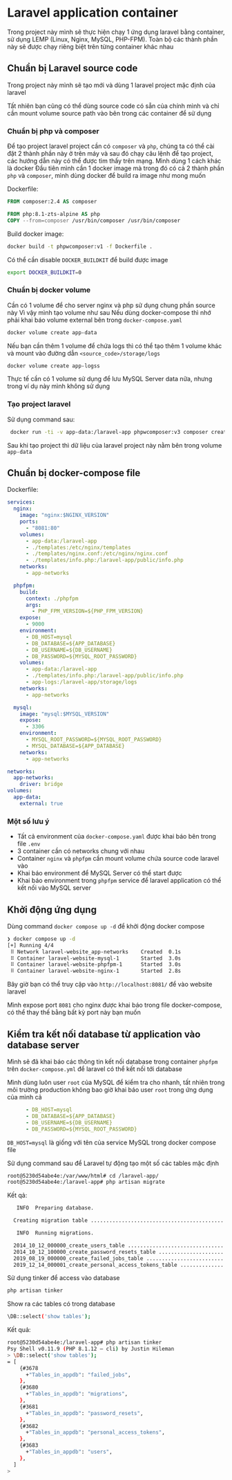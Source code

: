 # Laravel application container

Trong project này mình sẽ thực hiện chạy 1 ứng dụng laravel bằng container, sử dụng LEMP (Linux, Nginx, MySQL, PHP-FPM). Toàn bộ các thành phần này sẽ được chạy riêng biệt trên từng container khác nhau

## Chuẩn bị Laravel source code

Trong project này mình sẽ tạo mới và dùng 1 laravel project mặc định của laravel

Tất nhiên bạn cũng có thể dùng source code có sẵn của chính mình và chỉ cần mount volume source path vào bên trong các container để sử dụng

### Chuẩn bị php và composer

Để tạo project laravel project cần có `composer` và `php`, chúng ta có thể cài đặt 2 thành phần này ở trên máy và sau đó chạy câu lệnh để tạo project, các hướng dẫn này có thể được tìm thấy trên mạng. Mình dùng 1 cách khác là docker
Đầu tiên mình cần 1 docker image mà trong đó có cả 2 thành phần `php` và `composer`, mình dùng docker để build ra image như mong muốn

Dockerfile:

```Dockerfile
FROM composer:2.4 AS composer

FROM php:8.1-zts-alpine AS php
COPY --from=composer /usr/bin/composer /usr/bin/composer
```

Build docker image:

```bash
docker build -t phpwcomposer:v1 -f Dockerfile .
```

Có thể cần disable `DOCKER_BUILDKIT` để build được image

```bash
export DOCKER_BUILDKIT=0
```

### Chuẩn bị docker volume

Cần có 1 volume để cho server nginx và php sử dụng chung phần source này
Vì vậy mình tạo volume như sau
Nếu dùng docker-compose thì nhớ phải khai báo volume external bên trong `docker-compose.yaml`

```bash
docker volume create app-data
```

Nếu bạn cần thêm 1 volume để chứa logs thì có thể tạo thêm 1 volume khác và mount vào đường dẫn `<source_code>/storage/logs`

```bash
docker volume create app-logss
```

Thực tế cần có 1 volume sử dụng để lưu MySQL Server data nữa, nhưng trong ví dụ này mình không sử dụng

### Tạo project laravel

Sử dụng command sau:

```bash
 docker run -ti -v app-data:/laravel-app phpwcomposer:v3 composer create-project laravel/laravel /laravel-app --prefer-dist
```

Sau khi tạo project thì dữ liệu của laravel project này nằm bên trong volume `app-data`

## Chuẩn bị docker-compose file

Dockerfile:

```yaml
services:
  nginx:
    image: "nginx:$NGINX_VERSION"
    ports:
      - "8081:80"
    volumes:
      - app-data:/laravel-app
      - ./templates:/etc/nginx/templates
      - ./templates/nginx.conf:/etc/nginx/nginx.conf
      - ./templates/info.php:/laravel-app/public/info.php
    networks:
      - app-networks

  phpfpm:
    build: 
      context: ./phpfpm
      args:
        - PHP_FPM_VERSION=${PHP_FPM_VERSION}
    expose:
      - 9000
    environment:
      - DB_HOST=mysql
      - DB_DATABASE=${APP_DATABASE}
      - DB_USERNAME=${DB_USERNAME}
      - DB_PASSWORD=${MYSQL_ROOT_PASSWORD}
    volumes:
      - app-data:/laravel-app
      - ./templates/info.php:/laravel-app/public/info.php
      - app-logs:/laravel-app/storage/logs
    networks:
      - app-networks

  mysql:
    image: "mysql:$MYSQL_VERSION"
    expose:
      - 3306
    environment:
      - MYSQL_ROOT_PASSWORD=${MYSQL_ROOT_PASSWORD}
      - MYSQL_DATABASE=${APP_DATABASE}
    networks:
      - app-networks

networks:
  app-networks:
    driver: bridge
volumes:
  app-data:
    external: true
```

### Một số lưu ý

* Tất cả environment của `docker-compose.yaml` được khai báo bên trong file `.env`
* 3 container cần có networks chung với nhau
* Container `nginx` và `phpfpm` cần mount volume chứa source code laravel vào
* Khai báo environment để MySQL Server có thể start được
* Khai báo environment trong `phpfpm` service để laravel application có thể kết nối vào MySQL server

## Khởi động ứng dụng

Dùng command `docker compose up -d` để khởi động docker compose

```bash
❯ docker compose up -d
[+] Running 4/4
 ⠿ Network laravel-website_app-networks    Created  0.1s
 ⠿ Container laravel-website-mysql-1       Started  3.0s
 ⠿ Container laravel-website-phpfpm-1      Started  3.0s 
 ⠿ Container laravel-website-nginx-1       Started  2.8s 
```

Bây giờ bạn có thể truy cập vào `http://localhost:8081/` để vào website laravel

Mình expose port `8081` cho nginx được khai báo trong file docker-compose, có thể thay thế bằng bất kỳ port này bạn muốn

## Kiểm tra kết nối database từ application vào database server

Mình  sẽ đã khai báo các thông tin kết nối database trong container `phpfpm` trên `docker-compose.yml` để laravel có thể kết nối tới database

Mình dùng luôn user `root` của MySQL để kiểm tra cho nhanh, tất nhiên trong môi trường production không bao giờ khai báo user `root` trong ứng dụng của mình cả

```yaml
      - DB_HOST=mysql
      - DB_DATABASE=${APP_DATABASE}
      - DB_USERNAME=${DB_USERNAME}
      - DB_PASSWORD=${MYSQL_ROOT_PASSWORD}
```

`DB_HOST=mysql`  là giống với tên của service MySQL trong docker compose file

Sử dụng command sau để Laravel tự động tạo một số các tables mặc định

```bash
root@5230d54abe4e:/var/www/html# cd /laravel-app/
root@5230d54abe4e:/laravel-app# php artisan migrate
```

Kết qả:

```bash
   INFO  Preparing database.  

  Creating migration table ........................................... 32ms DONE

   INFO  Running migrations.  

  2014_10_12_000000_create_users_table ............................... 69ms DONE
  2014_10_12_100000_create_password_resets_table ..................... 44ms DONE
  2019_08_19_000000_create_failed_jobs_table ......................... 50ms DONE
  2019_12_14_000001_create_personal_access_tokens_table .............. 70ms DONE
```

Sử dụng tinker để access vào database

```bash
php artisan tinker
```

Show ra các tables có trong database

```bash
\DB::select('show tables');
```

Kết quả:

```bash
root@5230d54abe4e:/laravel-app# php artisan tinker
Psy Shell v0.11.9 (PHP 8.1.12 — cli) by Justin Hileman
> \DB::select('show tables');
= [
    {#3678
      +"Tables_in_appdb": "failed_jobs",
    },
    {#3680
      +"Tables_in_appdb": "migrations",
    },
    {#3681
      +"Tables_in_appdb": "password_resets",
    },
    {#3682
      +"Tables_in_appdb": "personal_access_tokens",
    },
    {#3683
      +"Tables_in_appdb": "users",
    },
  ]
> 
```
